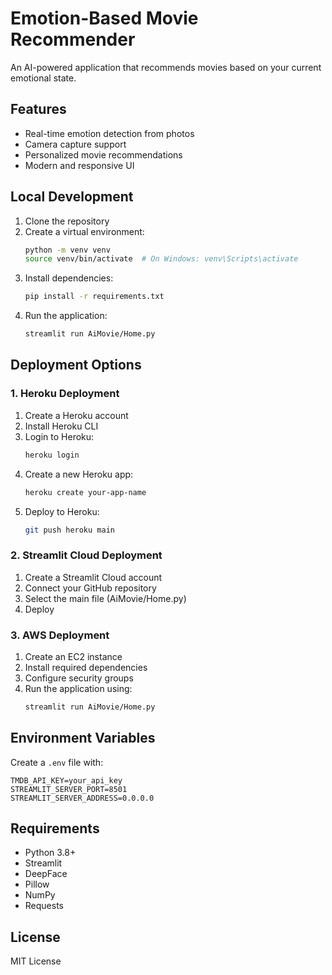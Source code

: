 # Emotion-Based Movie Recommender

An AI-powered application that recommends movies based on your current emotional state.

## Features
- Real-time emotion detection from photos
- Camera capture support
- Personalized movie recommendations
- Modern and responsive UI

## Local Development
1. Clone the repository
2. Create a virtual environment:
   ```bash
   python -m venv venv
   source venv/bin/activate  # On Windows: venv\Scripts\activate
   ```
3. Install dependencies:
   ```bash
   pip install -r requirements.txt
   ```
4. Run the application:
   ```bash
   streamlit run AiMovie/Home.py
   ```

## Deployment Options

### 1. Heroku Deployment
1. Create a Heroku account
2. Install Heroku CLI
3. Login to Heroku:
   ```bash
   heroku login
   ```
4. Create a new Heroku app:
   ```bash
   heroku create your-app-name
   ```
5. Deploy to Heroku:
   ```bash
   git push heroku main
   ```

### 2. Streamlit Cloud Deployment
1. Create a Streamlit Cloud account
2. Connect your GitHub repository
3. Select the main file (AiMovie/Home.py)
4. Deploy

### 3. AWS Deployment
1. Create an EC2 instance
2. Install required dependencies
3. Configure security groups
4. Run the application using:
   ```bash
   streamlit run AiMovie/Home.py
   ```

## Environment Variables
Create a `.env` file with:
```
TMDB_API_KEY=your_api_key
STREAMLIT_SERVER_PORT=8501
STREAMLIT_SERVER_ADDRESS=0.0.0.0
```

## Requirements
- Python 3.8+
- Streamlit
- DeepFace
- Pillow
- NumPy
- Requests

## License
MIT License 